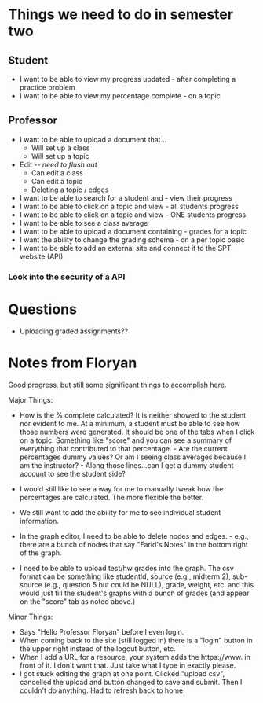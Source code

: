 # Things we need to do in semester two

## Student

- I want to be able to view my progress updated - after completing a practice problem
- I want to be able to view my percentage complete - on a topic

## Professor

- I want to be able to upload a document that…
  - Will set up a class
  - Will set up a topic
- Edit -- _need to flush out_
  - Can edit a class
  - Can edit a topic
  - Deleting a topic / edges
- I want to be able to search for a student and - view their progress
- I want to be able to click on a topic and view - all students progress
- I want to be able to click on a topic and view - ONE students progress
- I want to be able to see a class average
- I want to be able to upload a document containing - grades for a topic
- I want the ability to change the grading schema - on a per topic basic
- I want to be able to add an external site and connect it to the SPT website (API)

### Look into the security of a API

# Questions

- Uploading graded assignments??

# Notes from Floryan
Good progress, but still some significant things to accomplish here.

Major Things:

- How is the % complete calculated? It is neither showed to the student nor evident to me. At a minimum, a student must be able to see how those numbers were generated. It should be one of the tabs when I click on a topic. Something like "score" and you can see a summary of everything that contributed to that percentage. - Are the current percentages dummy values? Or am I seeing class averages because I am the instructor? - Along those lines...can I get a dummy student account to see the student side?

* I would still like to see a way for me to manually tweak how the percentages are calculated. The more flexible the better.

* We still want to add the ability for me to see individual student information.

* In the graph editor, I need to be able to delete nodes and edges. - e.g., there are a bunch of nodes that say "Farid's Notes" in the bottom right of the graph.

* I need to be able to upload test/hw grades into the graph. The csv format can be something like studentId, source (e.g., midterm 2), sub-source (e.g., question 5 but could be NULL), grade, weight, etc. and this would just fill the student's graphs with a bunch of grades (and appear on the "score" tab as noted above.)

Minor Things:

- Says "Hello Professor Floryan" before I even login.
- When coming back to the site (still logged in) there is a "login" button in the upper right instead of the logout button, etc.
- When I add a URL for a resource, your system adds the https://www. in front of it. I don't want that. Just take what I type in exactly please.
- I got stuck editing the graph at one point. Clicked "upload csv", cancelled the upload and button changed to save and submit. Then I couldn't do anything. Had to refresh back to home.
